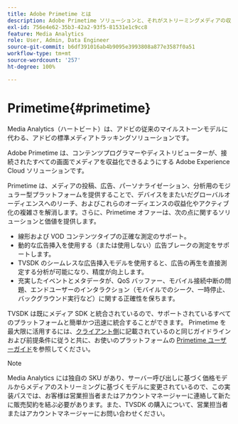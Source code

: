 ```yaml
---
title: Adobe Primetime とは
description: Adobe Primetime ソリューションと、それがストリーミングメディアの収益化にどのように役立つかについて説明します。
exl-id: 756e4e62-35b3-42a2-93f5-81531e1c9cc8
feature: Media Analytics
role: User, Admin, Data Engineer
source-git-commit: b6df391016ab4b9095e3993808a877e3587f0a51
workflow-type: tm+mt
source-wordcount: '257'
ht-degree: 100%

---
```


# Primetime{#primetime}

Media Analytics（ハートビート）は、アドビの従来のマイルストーンモデルに代わる、アドビの標準メディアトラッキングソリューションです。

Adobe Primetime は、コンテンツプログラマーやディストリビューターが、接続されたすべての画面でメディアを収益化できるようにする Adobe Experience Cloud ソリューションです。

Primetime は、メディアの投稿、広告、パーソナライゼーション、分析用のモジュラー型プラットフォームを提供することで、デバイスをまたいだグローバルオーディエンスへのリーチ、およびこれらのオーディエンスの収益化やアクティブ化の複雑さを解消します。さらに、Primetime オファーは、次の点に関するソリューションと価値を提供します。

* 線形および VOD コンテンツタイプの正確な測定のサポート。
* 動的な広告挿入を使用する（または使用しない）広告ブレークの測定をサポートします。
* TVSDK のシームレスな広告挿入モデルを使用すると、広告の再生を直接測定する分析が可能になり、精度が向上します。
* 充実したイベントとメタデータが、QoS バッファー、モバイル接続中断の問題、エンドユーザーのインタラクション（モバイルでのシーク、一時停止、バックグラウンド実行など）に関する正確性を保ちます。
<!--
* Integrated support for Nielsen DTVR (linear) with ID3 metadata and DCR with CMS metadata.
-->

TVSDK は既にメディア SDK と統合されているので、サポートされているすべてのプラットフォームと簡単かつ迅速に統合することができます。<!--Primetime also supports the partnership with Nielsen.--> Primetime を最大限に活用するには、[クライアント側](/help/intro-to-ava/implementation-paths/client-side-path.md)に記載されているのと同じガイドラインおよび前提条件に従うと共に、お使いのプラットフォームの [Primetime ユーザーガイド](https://helpx.adobe.com/jp/support/primetime.html)を参照してください。

>[!NOTE]
>
>Media Analytics には独自の SKU があり、サーバー呼び出しに基づく価格モデルからメディアのストリーミングに基づくモデルに変更されているので、この実装パスでは、お客様は営業担当者またはアカウントマネージャーに連絡して新たに販売契約を結ぶ必要があります。また、TVSDK の購入について、営業担当者またはアカウントマネージャーにお問い合わせください。
